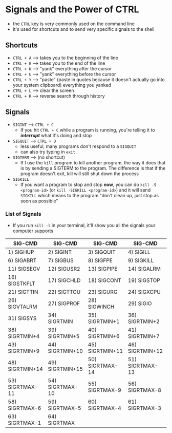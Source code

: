 # Signals and the Power of CTRL

- the `CTRL` key is very commonly used on the command line
- it's used for shortcuts and to send very specific signals to the shell

## Shortcuts

- `CTRL + A` –-> takes you to the beginning of the line
- `CTRL + E` –-> takes you to the end of the line
- `CTRL + K` –-> "yank" everything after the cursor
- `CTRL + U` –-> "yank" everything before the cursor
- `CTRL + Y` --> "paste" (paste in quotes because it doesn't actually go into your system clipboard) everything you yanked
- `CTRL + L` --> clear the screen
- `CTRL + R` –-> reverse search through history

## Signals

- `SIGINT` --> `CTRL + C`
  - If you hit `CTRL + C` while a program is running, you're telling it to **_interrupt_** what it's doing and stop
- `SIGQUIT` --> `CTRL + D`
  - less useful, many programs don't respond to a `SIGQUIT`
  - can also try typing in `exit`
- `SIGTERM` --> (no shortcut)
  - If I use the `kill` program to kill another program, the way it does that is by sending a SIGTERM to the program. The difference is that if the program doesn't exit, kill will still shut down the process
- `SIGKILL`
  - If you want a program to stop and stop **now**, you can do `kill -9 <program-id>` (or `kill -SIGKILL <program-id>`) and it will send `SIGKILL` which means to the program "don't clean up, just stop as soon as possible"

### List of Signals

- If you run `kill -l` in your terminal, it'll show you all the signals your computer supports

| SIG-CMD         | SIG-CMD         | SIG-CMD         | SIG-CMD         | SIG-CMD         |
| --------------- | --------------- | --------------- | --------------- | --------------- |
| 1) SIGHUP       | 2) SIGINT       | 3) SIGQUIT      | 4) SIGILL       | 5) SIGTRAP      |
| 6) SIGABRT      | 7) SIGBUS       | 8) SIGFPE       | 9) SIGKILL      | 10) SIGUSR1     |
| 11) SIGSEGV     | 12) SIGUSR2     | 13) SIGPIPE     | 14) SIGALRM     | 15) SIGTERM     |
| 16) SIGSTKFLT   | 17) SIGCHLD     | 18) SIGCONT     | 19) SIGSTOP     | 20) SIGTSTP     |
| 21) SIGTTIN     | 22) SIGTTOU     | 23) SIGURG      | 24) SIGXCPU     | 25) SIGXFSZ     |
| 26) SIGVTALRM   | 27) SIGPROF     | 28) SIGWINCH    | 29) SIGIO       | 30) SIGPWR      |
| 31) SIGSYS      | 34) SIGRTMIN    | 35) SIGRTMIN+1  | 36) SIGRTMIN+2  | 37) SIGRTMIN+3  |
| 38) SIGRTMIN+4  | 39) SIGRTMIN+5  | 40) SIGRTMIN+6  | 41) SIGRTMIN+7  | 42) SIGRTMIN+8  |
| 43) SIGRTMIN+9  | 44) SIGRTMIN+10 | 45) SIGRTMIN+11 | 46) SIGRTMIN+12 | 47) SIGRTMIN+13 |
| 48) SIGRTMIN+14 | 49) SIGRTMIN+15 | 50) SIGRTMAX-14 | 51) SIGRTMAX-13 | 52) SIGRTMAX-12 |
| 53) SIGRTMAX-11 | 54) SIGRTMAX-10 | 55) SIGRTMAX-9  | 56) SIGRTMAX-8  | 57) SIGRTMAX-7  |
| 58) SIGRTMAX-6  | 59) SIGRTMAX-5  | 60) SIGRTMAX-4  | 61) SIGRTMAX-3  | 62) SIGRTMAX-2  |
| 63) SIGRTMAX-1  | 64) SIGRTMAX    |
